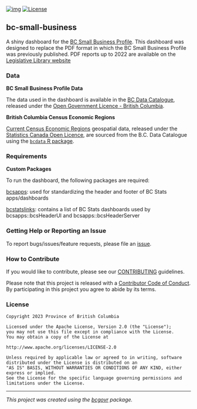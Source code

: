 [![img](https://img.shields.io/badge/Lifecycle-Maturing-007EC6)](https://github.com/bcgov/repomountie/blob/master/doc/lifecycle-badges.md) [![License](https://img.shields.io/badge/License-Apache%202.0-blue.svg)](https://opensource.org/licenses/Apache-2.0)

## bc-small-business

A shiny dashboard for the [BC Small Business Profile](https://bcstats.shinyapps.io/sb-profile). This dashboard was designed to replace the PDF format in which the BC Small Business Profile was previously published. PDF reports up to 2022 are available on the [Legislative Library website](https://llbc.ent.sirsidynix.net/client/en_GB/main/search/results?qu=small+business+profile&te=)

### Data

**BC Small Business Profile Data**

The data used in the dashboard is available in the [BC Data Catalogue](https://catalogue.data.gov.bc.ca/dataset/14828d0e-3cab-4477-af30-eab919d3451a), released under the [Open Government Licence - British Columbia](https://www2.gov.bc.ca/gov/content?id=A519A56BC2BF44E4A008B33FCF527F61). 

**British Columbia Census Economic Regions**

[Current Census Economic Regions](https://catalogue.data.gov.bc.ca/dataset/1aebc451-a41c-496f-8b18-6f414cde93b7) geospatial data, released under the [Statistics Canada Open Licence](https://www.statcan.gc.ca/eng/reference/licence), are sourced from the B.C. Data Catalogue using the [`bcdata` R package](https://bcgov.github.io/bcdata/).

### Requirements

**Custom Packages**

To run the dashboard, the following packages are required:

[bcsapps](https://github.com/bcgov/bcsapps): used for standardizing the header and footer of BC Stats apps/dashboards

[bcstatslinks](https://github.com/bcgov/bcstatslinks): contains a list of BC Stats dashboards used by bcsapps::bcsHeaderUI and bcsapps::bcsHeaderServer

### Getting Help or Reporting an Issue

To report bugs/issues/feature requests, please file an [issue](https://github.com/bcgov/sb-bc/issues/).

### How to Contribute

If you would like to contribute, please see our [CONTRIBUTING](CONTRIBUTING.md) guidelines.

Please note that this project is released with a [Contributor Code of Conduct](CODE_OF_CONDUCT.md). By participating in this project you agree to abide by its terms.

### License

    Copyright 2023 Province of British Columbia

    Licensed under the Apache License, Version 2.0 (the "License");
    you may not use this file except in compliance with the License.
    You may obtain a copy of the License at

    http://www.apache.org/licenses/LICENSE-2.0

    Unless required by applicable law or agreed to in writing, software distributed under the License is distributed on an 
    "AS IS" BASIS, WITHOUT WARRANTIES OR CONDITIONS OF ANY KIND, either express or implied.
    See the License for the specific language governing permissions and limitations under the License.

------------------------------------------------------------------------

*This project was created using the [bcgovr](https://github.com/bcgov/bcgovr) package.*
